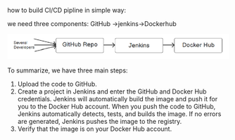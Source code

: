 how to build CI/CD pipline in simple way:

we need three components:
GitHub ->jenkins->Dockerhub

![img.png](img.png)

To summarize, we have three main steps:
1. Upload the code to GitHub.
2. Create a project in Jenkins and enter the GitHub and Docker Hub credentials.
Jenkins will automatically build the image and push it for you to the Docker Hub
account. When you push the code to GitHub, Jenkins automatically detects, tests,
and builds the image. If no errors are generated, Jenkins pushes the image to
the registry.
3. Verify that the image is on your Docker Hub account.



